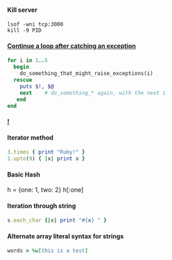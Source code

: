 #### Kill server

```
lsof -wni tcp:3000
kill -9 PID
```

#### [Continue a loop after catching an exception](http://stackoverflow.com/a/4154966/4233556)
```ruby
for i in 1..5
  begin
    do_something_that_might_raise_exceptions(i)
  rescue
    puts $!, $@
    next    # do_something_* again, with the next i
   end
end
```

#### [!](http://stackoverflow.com/a/612653/4233556)

#### Iterator method
```ruby
3.times { print "Ruby!" }
1.upto(9) { |x| print x }
```

#### Basic Hash

h = {one: 1, two: 2}
h[:one]

#### Iteration through string

```ruby
s.each_char {|x| print "#{x} " }
```

#### Alternate array literal syntax for strings

```ruby
words = %w[this is a test]
```
